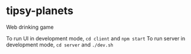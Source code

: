 # tipsy-planets
Web drinking game

To run UI in development mode, `cd client` and `npm start`
To run server in development mode, `cd server` and `./dev.sh`